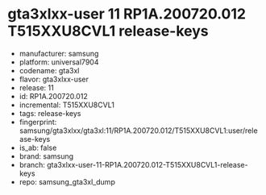 # gta3xlxx-user 11 RP1A.200720.012 T515XXU8CVL1 release-keys
- manufacturer: samsung
- platform: universal7904
- codename: gta3xl
- flavor: gta3xlxx-user
- release: 11
- id: RP1A.200720.012
- incremental: T515XXU8CVL1
- tags: release-keys
- fingerprint: samsung/gta3xlxx/gta3xl:11/RP1A.200720.012/T515XXU8CVL1:user/release-keys
- is_ab: false
- brand: samsung
- branch: gta3xlxx-user-11-RP1A.200720.012-T515XXU8CVL1-release-keys
- repo: samsung_gta3xl_dump
